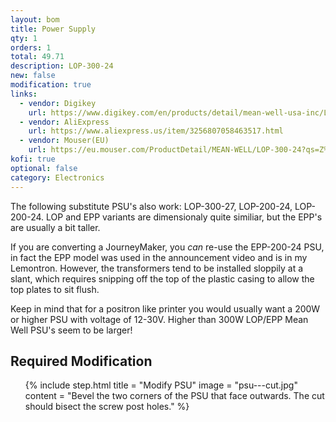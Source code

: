 ```yaml
---
layout: bom
title: Power Supply
qty: 1
orders: 1
total: 49.71
description: LOP-300-24
new: false
modification: true
links:
  - vendor: Digikey
    url: https://www.digikey.com/en/products/detail/mean-well-usa-inc/LOP-300-24/22040910
  - vendor: AliExpress
    url: https://www.aliexpress.us/item/3256807058463517.html
  - vendor: Mouser(EU)
    url: https://eu.mouser.com/ProductDetail/MEAN-WELL/LOP-300-24?qs=Z%252BL2brAPG1J53tTb9OPXAA%3D%3D
kofi: true
optional: false
category: Electronics
---
```


The following substitute PSU's also work: LOP-300-27, LOP-200-24, LOP-200-24.
LOP and EPP variants are dimensionaly quite similiar, but the EPP's are usually a bit taller.

If you are converting a JourneyMaker, you _can_ re-use the EPP-200-24 PSU, in fact the EPP model was used in the
announcement video and is in my Lemontron. However, the transformers tend to be installed sloppily at a slant, which
requires snipping off the top of the plastic casing to allow the top plates to sit flush.

Keep in mind that for a positron like printer you would usually want a 200W or higher PSU with voltage of 12-30V.
Higher than 300W LOP/EPP Mean Well PSU's seem to be larger!
## Required Modification

<ol class="steps">
    {% include step.html
    title = "Modify PSU"
    image = "psu---cut.jpg"
    content = "Bevel the two corners of the PSU that face outwards. The cut should bisect the screw post holes." %}
</ol>
